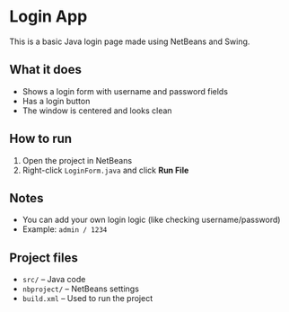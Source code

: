 # Login App 

This is a basic Java login page made using NetBeans and Swing.

## What it does
- Shows a login form with username and password fields
- Has a login button
- The window is centered and looks clean

## How to run
1. Open the project in NetBeans
2. Right-click `LoginForm.java` and click **Run File**

## Notes
- You can add your own login logic (like checking username/password)
- Example: `admin / 1234`

## Project files
- `src/` – Java code
- `nbproject/` – NetBeans settings
- `build.xml` – Used to run the project
